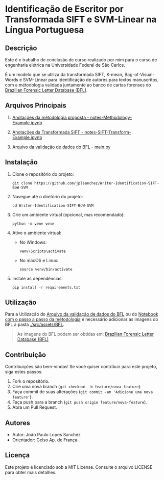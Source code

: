 # Identificação de Escritor por Transformada SIFT e SVM-Linear na Língua Portuguesa

## Descrição
Este é o trabalho de conclusão de curso realizado por mim para o curso de engenharia elétrica na Universidade Federal de São Carlos.

É um modelo que se utiliza da transformada SIFT, K-mean, Bag-of-Visual-Words e SVM-Linear para identificação de autores para textos manuscritos, com a métodologia validada juntamente ao banco de cartas forenses do [Brazilian Forensic Letter Database (BFL)](https://web.inf.ufpr.br/vri/databases/brazilian-forensic-letter-database/).

## Arquivos Principais
1. [Anotações da métodologia proposta - notes-Methodology-Example.ipynb](notes-Methodology-Example.ipynb)

2. [Anotações da Transformada SIFT - notes-SIFT-Transform-Example.ipynb](notes-SIFT-Transform-Example.ipynb)

3. [Arquivo da validação de dados do BFL - main.py](main.py)

## Instalação
1. Clone o repositório do projeto:
   ```
   git clone https://github.com/jplsanchez/Writer-Identification-SIFT-BoW-SVM
   ```

2. Navegue até o diretório do projeto:
   ```
   cd Writer-Identification-SIFT-BoW-SVM
   ```

3. Crie um ambiente virtual (opcional, mas recomendado):
   ```
   python -m venv venv
   ```

4. Ative o ambiente virtual:
   - No Windows:
     ```
     venv\Scripts\activate
     ```
   - No macOS e Linux:
     ```
     source venv/bin/activate
     ```

5. Instale as dependências:
   ```
   pip install -r requirements.txt
   ```

## Utilização
Para a Utilização do [Arquivo da validação de dados do BFL](main.py) ou do [Notebook com o passo a passo da métodologia](notes-Methodology-Example.ipynb) é necessário adicionar as imagens do BFL a pasta [./src/assets/BFL](./src/assets/BFL).
> As imagens do BFL podem ser obtidas em: [Brazilian Forensic Letter Database (BFL)](https://web.inf.ufpr.br/vri/databases/brazilian-forensic-letter-database/)

## Contribuição
Contribuições são bem-vindas! Se você quiser contribuir para este projeto, siga estes passos:
1. Fork o repositório.
2. Crie uma nova branch (`git checkout -b feature/nova-feature`).
3. Faça commit de suas alterações (`git commit -am 'Adicione uma nova feature'`).
4. Faça push para a branch (`git push origin feature/nova-feature`).
5. Abra um Pull Request.

## Autores
- Autor: João Paulo Lopes Sanchez
- Orientador: Celso Ap. de França

## Licença
Este projeto é licenciado sob a MIT License. Consulte o arquivo LICENSE para obter mais detalhes.
